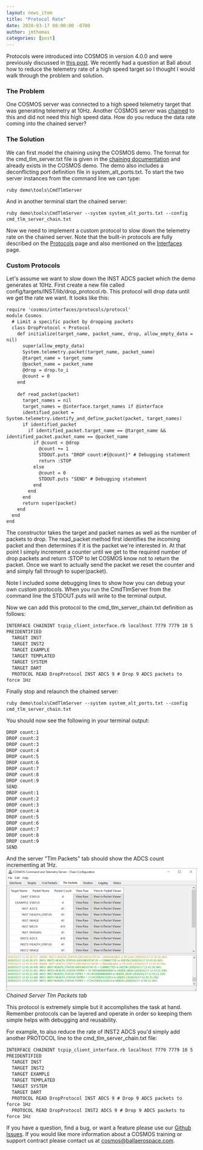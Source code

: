 ```yaml
---
layout: news_item
title: "Protocol Rate"
date: 2020-03-17 08:00:00 -0700
author: jmthomas
categories: [post]
---
```


Protocols were introduced into COSMOS in version 4.0.0 and were previously discussed in [this post](/news/2019/06/05/protocols/). We recently had a question at Ball about how to reduce the telemetry rate of a high speed target so I thought I would walk through the problem and solution.

### The Problem

One COSMOS server was connected to a high speed telemetry target that was generating telemetry at 10Hz. Another COSMOS server was [chained](/docs/chaining/) to this and did not need this high speed data. How do you reduce the data rate coming into the chained server?

### The Solution

We can first model the chaining using the COSMOS demo. The format for the cmd_tlm_server.txt file is given in the [chaining documentation](https://cosmosc2.com/docs/chaining#example-cmdtlmserver-configuration-for-child-cmd_tlm_server_chaintxt) and already exists in the COSMOS demo. The demo also includes a deconflicting port definition file in system_alt_ports.txt. To start the two server instances from the command line we can type:

```
ruby demo\tools\CmdTlmServer
```

And in another terminal start the chained server:

```
ruby demo\tools\CmdTlmServer --system system_alt_ports.txt --config cmd_tlm_server_chain.txt
```

Now we need to implement a custom protocol to slow down the telemetry rate on the chained server. Note that the built-in protocols are fully described on the [Protocols](/docs/protocols) page and also mentioned on the [Interfaces](/docs/v4/interfaces#protocols) page.

### Custom Protocols

Let's assume we want to slow down the INST ADCS packet which the demo generates at 10Hz. First create a new file called config/targets/INST/lib/drop_protocol.rb. This protocol will drop data until we get the rate we want. It looks like this:

```
require 'cosmos/interfaces/protocols/protocol'
module Cosmos
  # Limit a specific packet by dropping packets
  class DropProtocol < Protocol
    def initialize(target_name, packet_name, drop, allow_empty_data = nil)
      super(allow_empty_data)
      System.telemetry.packet(target_name, packet_name)
      @target_name = target_name
      @packet_name = packet_name
      @drop = drop.to_i
      @count = 0
    end

    def read_packet(packet)
      target_names = nil
      target_names = @interface.target_names if @interface
      identified_packet = System.telemetry.identify_and_define_packet(packet, target_names)
      if identified_packet
        if identified_packet.target_name == @target_name && identified_packet.packet_name == @packet_name
          if @count < @drop
            @count += 1
            STDOUT.puts "DROP count:#{@count}" # Debugging statement
            return :STOP
          else
            @count = 0
            STDOUT.puts "SEND" # Debugging statement
          end
        end
      end
      return super(packet)
    end
  end
end
```

The constructor takes the target and packet names as well as the number of packets to drop. The read_packet method first identifies the incoming packet and then determines if it is the packet we're interested in. At that point I simply increment a counter until we get to the required number of drop packets and return :STOP to let COSMOS know not to return the packet. Once we want to actually send the packet we reset the counter and and simply fall through to super(packet).

Note I included some debugging lines to show how you can debug your own custom protocols. When you run the CmdTlmServer from the command line the STDOUT.puts will write to the terminal output.

Now we can add this protocol to the cmd_tlm_server_chain.txt definition as follows:

```
INTERFACE CHAININT tcpip_client_interface.rb localhost 7779 7779 10 5 PREIDENTIFIED
  TARGET INST
  TARGET INST2
  TARGET EXAMPLE
  TARGET TEMPLATED
  TARGET SYSTEM
  TARGET DART
  PROTOCOL READ DropProtocol INST ADCS 9 # Drop 9 ADCS packets to force 1Hz
```

Finally stop and relaunch the chained server:

```
ruby demo\tools\CmdTlmServer --system system_alt_ports.txt --config cmd_tlm_server_chain.txt
```

You should now see the following in your terminal output:

```
DROP count:1
DROP count:2
DROP count:3
DROP count:4
DROP count:5
DROP count:6
DROP count:7
DROP count:8
DROP count:9
SEND
DROP count:1
DROP count:2
DROP count:3
DROP count:4
DROP count:5
DROP count:6
DROP count:7
DROP count:8
DROP count:9
SEND
```

And the server "Tlm Packets" tab should show the ADCS count incrementing at 1Hz.
![Server Tlm Packets](/img/2020_03_17_server.png)<br/>
_Chained Server Tlm Packets tab_

This protocol is extremely simple but it accomplishes the task at hand. Remember protocols can be layered and operate in order so keeping them simple helps with debugging and reusability.

For example, to also reduce the rate of INST2 ADCS you'd simply add another PROTOCOL line to the cmd_tlm_server_chain.txt file:

```
INTERFACE CHAININT tcpip_client_interface.rb localhost 7779 7779 10 5 PREIDENTIFIED
  TARGET INST
  TARGET INST2
  TARGET EXAMPLE
  TARGET TEMPLATED
  TARGET SYSTEM
  TARGET DART
  PROTOCOL READ DropProtocol INST ADCS 9 # Drop 9 ADCS packets to force 1Hz
  PROTOCOL READ DropProtocol INST2 ADCS 9 # Drop 9 ADCS packets to force 1Hz
```

If you have a question, find a bug, or want a feature please use our [Github Issues](https://github.com/BallAerospace/COSMOS/issues). If you would like more information about a COSMOS training or support contract please contact us at <cosmos@ballaerospace.com>.

